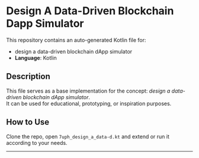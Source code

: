 # Design A Data-Driven Blockchain Dapp Simulator

This repository contains an auto-generated Kotlin file for:

- design a data-driven blockchain dApp simulator
- **Language**: Kotlin

## Description

This file serves as a base implementation for the concept: *design a data-driven blockchain dApp simulator*.  
It can be used for educational, prototyping, or inspiration purposes.

## How to Use

Clone the repo, open `7uph_design_a_data-d.kt` and extend or run it according to your needs.

---


